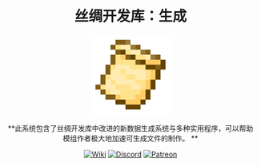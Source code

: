 <div style="text-align:center">

# 丝绸开发库：生成

**<img src="../../img/icon.png" alt="Logo" width="160" height="160"/>**

**此系统包含了丝绸开发库中改进的新数据生成系统与多种实用程序，可以帮助模组作者极大地加速可生成文件的制作。
**

[<img alt="Wiki" height="64" src="https://cdn.simpleicons.org/wikipedia/000000/FFFFFF]" width="64"/>](https://silk-mc.gitbook.io/silk-api)
[<img alt="Discord" height="64" src="https://cdn.simpleicons.org/discord" width="64"/>](https://discord.com/invite/ZJuQyH2RBz)
[<img alt="Patreon" height="64" src="https://cdn.simpleicons.org/patreon/000000/FFFFFF" width="64"/>](https://www.patreon.com/GameGeek_Saikel)

</div>